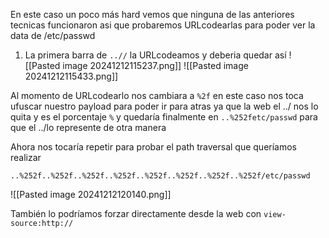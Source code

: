

En este caso un poco más hard vemos que ninguna de las anteriores tecnicas funcionaron asi que probaremos URLcodearlas para poder ver la data de /etc/passwd

1. La primera barra de `..//` la URLcodeamos y deberia quedar así 
![[Pasted image 20241212115237.png]]
![[Pasted image 20241212115433.png]]

Al momento de URLcodearlo nos cambiara a `%2f` en este caso nos toca ufuscar nuestro payload para poder ir para atras ya que la web el ../ nos lo quita y es el porcentaje `%` y quedaría finalmente en `..%252fetc/passwd` para que el ../lo represente de otra manera

Ahora nos tocaría repetir para probar el path traversal que queríamos realizar

```
..%252f..%252f..%252f..%252f..%252f..%252f..%252f..%252f/etc/passwd
```


![[Pasted image 20241212120140.png]]

También lo podríamos forzar directamente desde la web con `view-source:http://`


